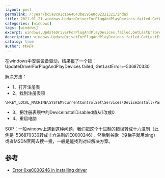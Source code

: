 ```yaml
---
layout: post
permalink: /:year/bc5a8c01c1664643be595e8c82321321/index
title: 2021-01-21-windows-UpdateDriverForPlugAndPlayDevices-failed-GetLastError=-536870330
categories: [windows]
tags: [windows]
excerpt: windows,UpdateDriverForPlugAndPlayDevices,failed,GetLastError=-536870330
description: windows-UpdateDriverForPlugAndPlayDevices-failed-GetLastError=-536870330
catalog: true
author: 林兴洋
---
```


在windows中安装设备驱动，结果报了一个错：UpdateDriverForPlugAndPlayDevices failed, GetLastError=-536870330

解决方法：
* 1、打开注册表
* 2、找到注册表项
```
\HKEY_LOCAL_MACHINE\SYSTEM\CurrentControlSet\Services\DeviceInstall\Parameters
```
* 3、把注册表项中的DeviceInstallDisabled值从1改成0
* 4、重启电脑


SOP：一般window上遇到这种问题，我们把这个十进制的错误转成十六进制（此例是-536870330转成十六进制的E0000246），然后到谷歌（没梯子就用bing）或者MSDN官网去搜一搜，一般是能找到对应解决方案。

## 参考

* [Error 0xe0000246 in installing driver](https://social.msdn.microsoft.com/Forums/en-US/ae757663-1d0b-41f7-b216-3a1df00de1ab/error-0xe0000246-in-installing-driver?forum=wdk)